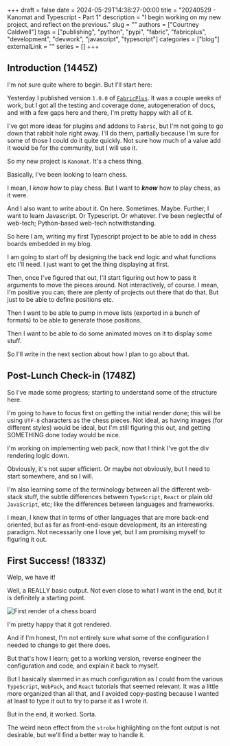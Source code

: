 +++ 
draft = false
date = 2024-05-29T14:38:27-00:00
title = "20240529 - Kanomat and Typescript - Part 1"
description = "I begin working on my new project, and reflect on the previous."
slug = ""
authors = ["Courtney Caldwell"]
tags = ["publishing", "python", "pypi", "fabric", "fabricplus", "development", "devwork", "javascript", "typescript"]
categories = ["blog"]
externalLink = ""
series = []
+++

## Introduction (1445Z)

I'm not sure quite where to begin. But I'll start here:

Yesterday I published version `1.0.0` of [`FabricPlus`](https://github.com/prokopto-dev/fabric-plus). It was a couple weeks of work, but I got all the testing and coverage done, autogeneration of docs, and with a few gaps here and there, I'm pretty happy with all of it.

I've got more ideas for plugins and addons to `Fabric`, but I'm not going to go down that rabbit hole right away. I'll do them, partially because I'm sure for some of those I could do it quite quickly. Not sure how much of a value add it would be for the community, but I will use it.

So my new project is `Kanomat`. It's a chess thing.

Basically, I've been looking to learn chess.

I mean, I *know* how to play chess. But I want to ***know*** how to play chess, as it were.

And I also want to write about it. On here. Sometimes. Maybe. Further, I want to learn Javascript. Or Typescript. Or whatever. I've been neglectful of web-tech; Python-based web-tech notwithstanding.

So here I am, writing my first Typescript project to be able to add in chess boards embedded in my blog.

I am going to start off by designing the back end logic and what functions etc I'll need. I just want to get the thing displaying at first.

Then, once I've figured that out, I'll start figuring out how to pass it arguments to move the pieces around. Not interactively, of course. I mean, I'm positive you can; there are plenty of projects out there that do that. But just to be able to define positions etc.

Then I want to be able to pump in move lists (exported in a bunch of formats) to be able to generate those positions.

Then I want to be able to do some animated moves on it to display some stuff.

So I'll write in the next section about how I plan to go about that.

## Post-Lunch Check-in (1748Z)

So I've made some progress; starting to understand some of the structure here.

I'm going to have to focus first on getting the initial render done; this will be using `UTF-8` characters as the chess pieces. Not ideal, as having images (for different styles) would be ideal, but I'm still figuring this out, and getting SOMETHING done today would be nice.

I'm working on implementing web pack, now that I think I've got the div rendering logic down.

Obviously, it's not super efficient. Or maybe not obviously, but I need to start somewhere, and so I will.

I'm also learning some of the terminology between all the different web-stack stuff, the subtle differences between `TypeScript`, `React` or plain old `JavaScript`, etc; like the differences between languages and frameworks.

I mean, I knew that in terms of other languages that are more back-end oriented, but as far as front-end-esque development, its an interesting paradigm. Not necessarily one I love yet, but I am promising myself to figuring it out.

## First Success! (1833Z)

Welp, we have it!

Well, a REALLY basic output. Not even close to what I want in the end, but it is definitely a starting point.

![First render of a chess board](/images/20240529-first-render.png)

I'm pretty happy that it got rendered.

And if I'm honest, I'm not entirely sure what some of the configuration I needed to change to get there does.

But that's how I learn; get to a working version, reverse engineer the configuration and code, and explain it back to myself.

But I basically slammed in as much configuration as I could from the various `TypeScript`, `WebPack`, and `React` tutorials that seemed relevant. It was a little more organized than all that, and I avoided copy-pasting because I wanted at least to type it out to try to parse it as I wrote it.

But in the end, it worked. Sorta.

The weird neon effect from the `stroke` highlighting on the font output is not desirable, but we'll find a better way to handle it.
